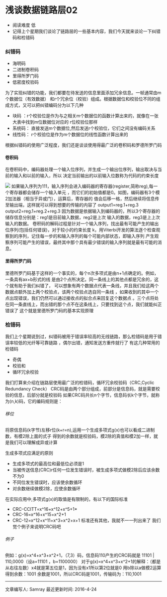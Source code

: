 # 浅谈数据链路层02
* 阅读难度 低
* 记得上个星期我们谈论了链路层的一些基本内容，我们今天就来谈论一下纠错码和检错码
### 纠错码
* 海明码
* 二进制卷积码
* 里得所罗门码
* 低密度校验码

为了实现纠错的功能，我们都要在待发送的信息里面添加冗余信息。一帧通常由m个数据位（有效数据）
和r个冗余位（校验）组成。根据数据位和校验位不同的组成方式，又可以把纠错编码分为以下几种
* 块码 ：r个校验位是作为与之相关m个数据位的函数计算出来的，就像在一张大表中找到m位数据位对应的
r位校验位那样
* 系统码： 直接发送m个数据位,然后发送r个校验位，它们之间没有编码关系
* 线性码： r个校验位是作为m个数据位的线性函数计算出来的
 
根据纠错码的使用广泛程度，我们还是谈谈使用得最广泛的卷积码和罗德所罗门码
#### 卷积码
在卷积码中，编码器处理一个输入位序列，并生成一个输出位序列，输出取决与当前的输入和以前的输入，所以
决定当前输出的以前输入位数称为代码的约束长度

![](https://github.com/SeaHub/BlogOfComputerNetwork/blob/master/res/correct_code1.png)
如果输入序列为111，输入序列会进入编码器的寄存器(register,简称reg),每一个寄存器都会储存一个输入单元
，而它们的初始值都是0。如图，编码器有3个模2加法器（相当于异或门），运算后，寄存器的
值会后移一格，然后继续将信息传至输出端，这样就可以得到想要的传输的内容了
output1=reg.1+reg.3
output2=reg.1+reg.2+reg.3
因为数据是依据输入到编码器的，所以3个寄存器的储存信息分别是：reg1是目前输入数据，reg2是上次
输入的数据，reg3是上上次输入的数据。
卷积码的解码过程是针对一个输入序列，找出最有可能产生的输出位序列(包括任何错误)，对于较小的约束长度
k，用Viterbi开发的算法逐个检查观察到的序列，记住每一步的和输入序列的每个可能内部状态，即输入序列
产生观察序列可能产生的错误，最终其中那个具有最少错误的输入序列就是最有可能的消息。
#### 里得所罗门码
里德所罗门码基于这样的一个事实的，每个n次多项式是由n+1点确定的。例如，一条具有ax+b形式的线
是由2个点所决定。同一条线上的其他点都是冗余的，这个就有助于我们纠错了，
可以想象有两个数据点代表一条线，并且我们给这两个数据点额外加上两个校验点，该两个校验点选自同一条线
，如果收到的其中一个点出现错误，我们仍然可以通过接收点的拟合点来回复这个数据点
。三个点将处在同一条直线上，而出错的那个点不在这条线上，只要找到这个点，我们就能纠正错误了
这个就是里德所罗门码的基本实现原理

### 检错码
我们上个星期说到过，纠错码被用于错误率较高的无线链路，那么检错码是用于错误率较低的光纤等可靠链路
，偶尔出错，通知发送方重传就行了
有这几种常用的检错码
* 奇偶
* 校验和
* 循环冗余校验

我们打算来介绍在链路层使用最广泛的检错码，循环冗余校验码（CRC,Cyclic Redundancy Check）
CRC码是由两个部分组成，前部分是信息码，就是需要校验的信息，后部分就是校验码
如果CRC码共长n个字节，信息码长k个字节，就称为(n,k)码，它的编码规则是：
###### 移位
将原信息码(k字节)左移r位(k+r=n),运用一个生成多项式g(x)也可以看成二进制数，有模2除上面的式子
得到的余数就是校验码，模2除的真值和模2加一样，就是我们可以理解成异或计算

生成多项式应满足的原则
* 生成多项式的最高位和最低位必须是1
* 当被传送信息(CRC)r任何一位发生错误时，被生成多项式做模2除后应该余数不为0
* 不同位发生错误时，应该使余数循环
* 对余数继续做模2除，应使余数循环


在实际应用中,多项式g(x)的取值是有限制的，有以下的国际标准
* CRC-CCITT=x^16+x^12+x^5+1*
* CRC-16=x^16+x^15+x^2+1
* CRC-12=x^12+x^11+x^3+x^2+x+1
标准还有其他，我就不一一列出来了
我们觉个例子来说明CRC码吧
###### 例子
例如：g(x)=x^4+x^3+x^2+1，（7,3）码，信息码110产生的CRC码就是
11101 | 110,0000（设a=11101 ，b=1100000）
对于g(x)=x^4+x^3+x^2+1的解释：（都是从右往左数）x4就是第五位是1，因为没有x1所以第2位就是0
用b除以a做模2运算得到余数：1001
余数是1001，所以CRC码是1001，传输码为：110,1001

---
文章编写人: Samray
最近更新时间: 2016-4-24
